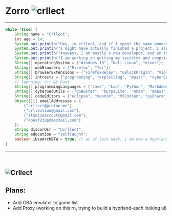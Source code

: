 # **Zorro**  <img src="https://komarev.com/ghpvc/?username=crllect&color=e70056&style=for-the-badge&label=Bugs+In+My+Code" alt="crllect" />
---
```java
while (true) {
	String name = "Crllect";
	int age = 14;
	System.out.println("Hey, im crllect, and if I spent the same amount of time debugging as i did procrastinating,");
	System.out.println("i might have actually finished a project. I also like cybersecurity and 3D art.");
	System.out.println("Anyways, I am mostly a new developer, and am trying to improve anyway I can.");
	System.out.println("I am working on getting my securty+ and comptia A+ certificates as of writing this");
	String[] operatingSystem = {"Windows 10", "Kali Linux", "nixos"};
	String[] webBrowsers = {"Firefox", "Tor"};
	String[] browserExtensions = {"FirefoxRelay", "uBlockOrigin", "Violentmonkey", "NoScript"};
	String[] intrests = {"programming", "exploiting", "music", "cyberSecurity", "3Dart", "FOSS"};
	// learning: C++ && Rust
	String[] programmingLanguages = {"Java", "Lua", "Python", "Markdown", "html", "scss", "typescript", "css", "javascript", "bash"}; // Though I know bash, and can write some simple scripts. Im no bash wizard
	String[] cyberSecUtils = {"goBuster", "burpsuite", "nmap", "amass", "ciscoTools", "wpscan", "autopsy", "wireshark", "metasploit", "ng-tools", "hydra", "sqlMap", "traceroute", "john", "hashcat"}; // kali-linux suite && extra installed tools
	String[] codeEditors = {"eclipse", "neoVim", "VSCodium", "pyCharm", "intelliJ"};
	Object[][] emailAddresses = {
		{"crllect@proton.me"},
		{"crllection@gmail.com"},
		{"itsniceaccout@gmail.com"},
		{"4oexf238p@mozmail.com"}
	};
	String discorUsr = "@crllect";
	String education = "selfTaught";
	boolean iUseArchBTW = true; // as of last week, i am now a hyprland arch normie
}
```
---
\
![Crllect](http://readme-typing-svg.herokuapp.com/?font=Work+Sans&weight=500&duration=2000&pause=1000&color=e70056&background=00000000&center=true&vCenter=true&width=435&lines=Hello!;I+am+Crllect;Add+me+on+discord:;@Crllect;I+am+a+kali+enjoyer;And+I+dont+use+arch+btw;)
---
## Plans:
-  Add GBA emulator to game list
-  Add Proxy (working on this rn, trying to build a hyprland-esch looking ui)
